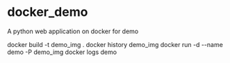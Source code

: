 # docker_demo
A python web application on docker for demo

docker build -t demo_img .
docker history demo_img
docker run -d --name demo -P demo_img
docker logs demo
